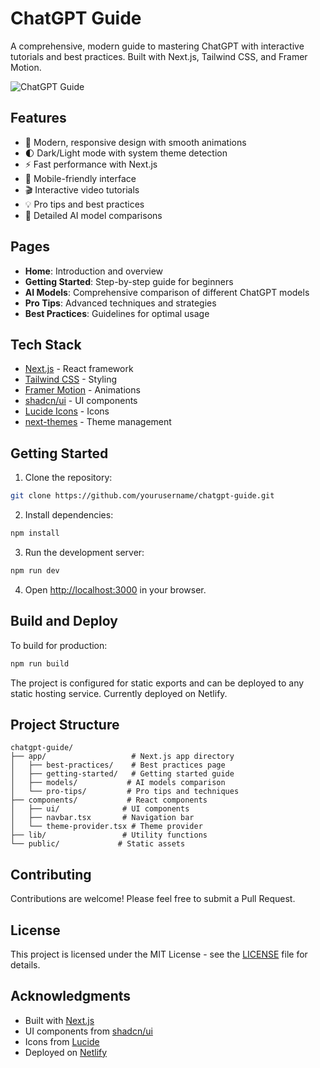 # ChatGPT Guide

A comprehensive, modern guide to mastering ChatGPT with interactive tutorials and best practices. Built with Next.js, Tailwind CSS, and Framer Motion.

![ChatGPT Guide](https://thunderous-cocada-bc6f8e.netlify.app/preview.png)

## Features

- 🎨 Modern, responsive design with smooth animations
- 🌓 Dark/Light mode with system theme detection
- ⚡ Fast performance with Next.js
- 📱 Mobile-friendly interface
- 🎬 Interactive video tutorials
- 💡 Pro tips and best practices
- 🤖 Detailed AI model comparisons

## Pages

- **Home**: Introduction and overview
- **Getting Started**: Step-by-step guide for beginners
- **AI Models**: Comprehensive comparison of different ChatGPT models
- **Pro Tips**: Advanced techniques and strategies
- **Best Practices**: Guidelines for optimal usage

## Tech Stack

- [Next.js](https://nextjs.org/) - React framework
- [Tailwind CSS](https://tailwindcss.com/) - Styling
- [Framer Motion](https://www.framer.com/motion/) - Animations
- [shadcn/ui](https://ui.shadcn.com/) - UI components
- [Lucide Icons](https://lucide.dev/) - Icons
- [next-themes](https://github.com/pacocoursey/next-themes) - Theme management

## Getting Started

1. Clone the repository:
```bash
git clone https://github.com/yourusername/chatgpt-guide.git
```

2. Install dependencies:
```bash
npm install
```

3. Run the development server:
```bash
npm run dev
```

4. Open [http://localhost:3000](http://localhost:3000) in your browser.

## Build and Deploy

To build for production:

```bash
npm run build
```

The project is configured for static exports and can be deployed to any static hosting service. Currently deployed on Netlify.

## Project Structure

```
chatgpt-guide/
├── app/                   # Next.js app directory
│   ├── best-practices/    # Best practices page
│   ├── getting-started/   # Getting started guide
│   ├── models/           # AI models comparison
│   └── pro-tips/         # Pro tips and techniques
├── components/           # React components
│   ├── ui/              # UI components
│   ├── navbar.tsx       # Navigation bar
│   └── theme-provider.tsx # Theme provider
├── lib/                 # Utility functions
└── public/             # Static assets
```

## Contributing

Contributions are welcome! Please feel free to submit a Pull Request.

## License

This project is licensed under the MIT License - see the [LICENSE](LICENSE) file for details.

## Acknowledgments

- Built with [Next.js](https://nextjs.org/)
- UI components from [shadcn/ui](https://ui.shadcn.com/)
- Icons from [Lucide](https://lucide.dev/)
- Deployed on [Netlify](https://www.netlify.com/)